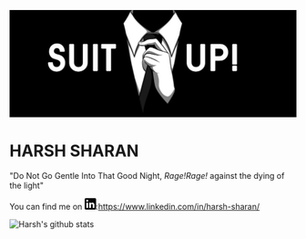 ![Me](suitUp.jpeg)

# HARSH SHARAN
 "Do Not Go Gentle Into That Good Night, _Rage!Rage!_ against the dying of the light"

<!-- You can find me on LinkedIn: https://www.linkedin.com/in/harsh-sharan -->

<!-- Actual text -->

You can find me on <img src="lin.png" alt="LinkedIn" width="20"/>:https://www.linkedin.com/in/harsh-sharan/

![Harsh's github stats](https://github-readme-stats.vercel.app/api?username=sharan8844&show_icons=true&theme=gruvbox)
